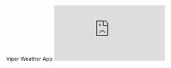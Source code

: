 Viper Weather App
![IMG_4203](https://hostingkartinok.com/show-image.php?id=dcbd6f4673ce6dc9f4042d0f01e420c9)
